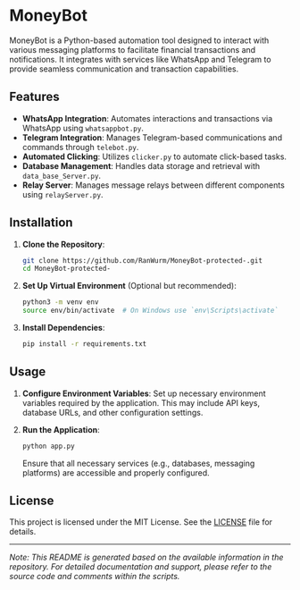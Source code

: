 # MoneyBot

MoneyBot is a Python-based automation tool designed to interact with various messaging platforms to facilitate financial transactions and notifications. It integrates with services like WhatsApp and Telegram to provide seamless communication and transaction capabilities.

## Features

- **WhatsApp Integration**: Automates interactions and transactions via WhatsApp using `whatsappbot.py`.
- **Telegram Integration**: Manages Telegram-based communications and commands through `telebot.py`.
- **Automated Clicking**: Utilizes `clicker.py` to automate click-based tasks.
- **Database Management**: Handles data storage and retrieval with `data_base_Server.py`.
- **Relay Server**: Manages message relays between different components using `relayServer.py`.

## Installation

1. **Clone the Repository**:

   ```bash
   git clone https://github.com/RanWurm/MoneyBot-protected-.git
   cd MoneyBot-protected-
   ```

2. **Set Up Virtual Environment** (Optional but recommended):

   ```bash
   python3 -m venv env
   source env/bin/activate  # On Windows use `env\Scripts\activate`
   ```

3. **Install Dependencies**:

   ```bash
   pip install -r requirements.txt
   ```

## Usage

1. **Configure Environment Variables**: Set up necessary environment variables required by the application. This may include API keys, database URLs, and other configuration settings.

2. **Run the Application**:

   ```bash
   python app.py
   ```

   Ensure that all necessary services (e.g., databases, messaging platforms) are accessible and properly configured.

## License

This project is licensed under the MIT License. See the [LICENSE](LICENSE) file for details.

---

*Note: This README is generated based on the available information in the repository. For detailed documentation and support, please refer to the source code and comments within the scripts.*

